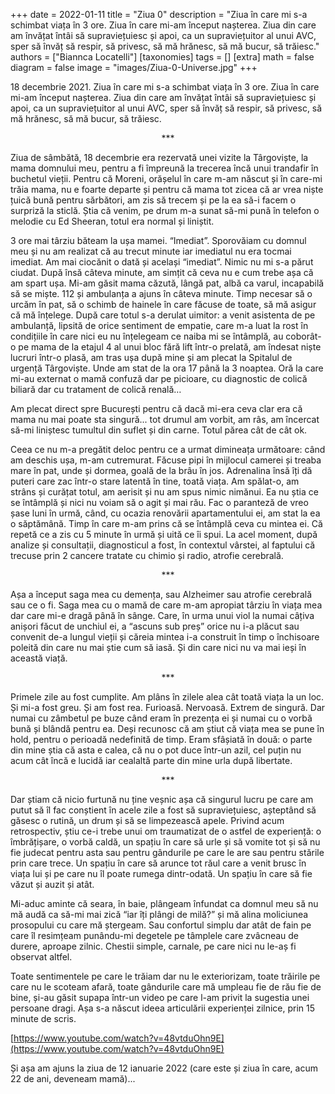 +++
date = 2022-01-11
title = "Ziua 0"
description = "Ziua în care mi s-a schimbat viața în 3 ore. Ziua în care mi-am început nașterea. Ziua din care am învățat întâi să supraviețuiesc și apoi, ca un supraviețuitor al unui AVC, sper să învăț să respir, să privesc, să mă hrănesc, să mă bucur, să trăiesc."
authors = ["Biannca Locatelli"]
[taxonomies]
tags = []
[extra]
math = false
diagram = false
image = "images/Ziua-0-Universe.jpg"
+++

18 decembrie 2021. Ziua în care mi s-a schimbat viața în 3 ore. Ziua în care mi-am început nașterea. Ziua din care am învățat întâi să supraviețuiesc și apoi, ca un supraviețuitor al unui AVC, sper să învăț să respir, să privesc, să mă hrănesc, să mă bucur, să trăiesc.

<p style="text-align: center;">***</p>

Ziua de sâmbătă, 18 decembrie era rezervată unei vizite la Târgoviște, la mama domnului meu, pentru a fi împreună la trecerea încă unui trandafir în buchetul vieții. Pentru că Moreni, orășelul în care m-am născut și în care-mi trăia mama, nu e foarte departe și pentru că mama tot zicea că ar vrea niște țuică bună pentru sărbători, am zis să trecem și pe la ea să-i facem o surpriză la sticlă. Știa că venim, pe drum m-a sunat să-mi pună în telefon o melodie cu Ed Sheeran, totul era normal și liniștit.

3 ore mai târziu băteam la ușa mamei. “Imediat”. Sporovăiam cu domnul meu și nu am realizat că au trecut minute iar imediatul nu era tocmai imediat. Am mai ciocănit o dată și același “imediat”. Nimic nu mi s-a părut ciudat. După însă câteva minute, am simțit că ceva nu e cum trebe așa că am spart ușa. Mi-am găsit mama căzută, lângă pat, albă ca varul, incapabilă să se miște. 112 și ambulanța a ajuns în câteva minute. Timp necesar să o urcăm în pat, să o schimb de hainele în care făcuse de toate, să mă asigur că mă înțelege. După care totul s-a derulat uimitor: a venit asistenta de pe ambulanță, lipsită de orice sentiment de empatie, care m-a luat la rost în condițiile în care nici eu nu înțelegeam ce naiba mi se întâmplă, au coborât-o pe mama de la etajul 4 al unui bloc fără lift într-o prelată, am îndesat niște lucruri într-o plasă, am tras ușa după mine și am plecat la Spitalul de urgență Târgoviște. Unde am stat de la ora 17 până la 3 noaptea. Oră la care mi-au externat o mamă confuză dar pe picioare, cu diagnostic de colică biliară dar cu tratament de colică renală…

Am plecat direct spre București pentru că dacă mi-era ceva clar era că mama nu mai poate sta singură... tot drumul am vorbit, am râs, am încercat să-mi liniștesc tumultul din suflet și din carne. Totul părea cât de cât ok.

Ceea ce nu m-a pregătit deloc pentru ce a urmat dimineața următoare: când am deschis ușa, m-am cutremurat. Făcuse pipi în mijlocul camerei și treaba mare în pat, unde și dormea, goală de la brâu în jos. Adrenalina însă îți dă puteri care zac într-o stare latentă în tine, toată viața. Am spălat-o, am strâns și curățat totul, am aerisit și nu am spus nimic nimănui. Ea nu știa ce se întâmplă și nici nu voiam să o agit și mai rău. Fac o paranteză de vreo șase luni în urmă, când, cu ocazia renovării apartamentului ei, am stat la ea o săptămână. Timp în care m-am prins că se întâmplă ceva cu mintea ei. Că repetă ce a zis cu 5 minute în urmă și uită ce îi spui. La acel moment, după analize și consultații, diagnosticul a fost, în contextul vârstei, al faptului că trecuse prin 2 cancere tratate cu chimio și radio, atrofie cerebrală.

<p style="text-align: center;">***</p>

Așa a început saga mea cu demența, sau Alzheimer sau atrofie cerebrală sau ce o fi. Saga mea cu o mamă de care m-am apropiat târziu în viața mea dar care mi-e dragă până în sânge. Care, în urma unui viol la numai câțiva anișori făcut de unchiul ei, a “ascuns sub preș” orice nu i-a plăcut sau convenit de-a lungul vieții și căreia mintea i-a construit în timp o închisoare poleită din care nu mai știe cum să iasă. Și din care nici nu va mai ieși în această viață.

<p style="text-align: center;">***</p>

Primele zile au fost cumplite. Am plâns în zilele alea cât toată viața la un loc. Și mi-a fost greu. Și am fost rea. Furioasă. Nervoasă. Extrem de singură. Dar numai cu zâmbetul pe buze când eram în prezența ei și numai cu o vorbă bună și blândă pentru ea. Deși recunosc că am știut că viața mea se pune în hold, pentru o perioadă nedefinită de timp. Eram sfâșiată în două: o parte din mine știa că asta e calea, că nu o pot duce într-un azil, cel puțin nu acum cât încă e lucidă iar cealaltă parte din mine urla după libertate.

<p style="text-align: center;">***</p>

Dar știam că nicio furtună nu ține veșnic așa că singurul lucru pe care am putut să îl fac conștient în acele zile a fost să supraviețuiesc, așteptând să găsesc o rutină, un drum și să se limpezească apele. Privind acum retrospectiv, știu ce-i trebe unui om traumatizat de o astfel de experiență: o îmbrățișare, o vorbă caldă, un spațiu în care să urle și să vomite tot și să nu fie judecat pentru asta sau pentru gândurile pe care le are sau pentru stările prin care trece. Un spațiu în care să arunce tot răul care a venit brusc în viața lui și pe care nu îl poate rumega dintr-odată. Un spațiu în care să fie văzut și auzit și atât.

Mi-aduc aminte că seara, în baie, plângeam înfundat ca domnul meu să nu mă audă ca să-mi mai zică “iar îți plângi de milă?” și mă alina moliciunea prosopului cu care mă ștergeam. Sau confortul simplu dar atât de fain pe care îl resimțeam punându-mi degetele pe tâmplele care zvâcneau de durere, aproape zilnic. Chestii simple, carnale, pe care nici nu le-aș fi observat altfel.

Toate sentimentele pe care le trăiam dar nu le exteriorizam, toate trăirile pe care nu le scoteam afară, toate gândurile care mă umpleau fie de rău fie de bine, și-au găsit supapa într-un video pe care l-am privit la sugestia unei persoane dragi. Așa s-a născut ideea articulării experienței zilnice, prin 15 minute de scris.

[https://www.youtube.com/watch?v=48vtduOhn9E](https://www.youtube.com/watch?v=48vtduOhn9E)

Și așa am ajuns la ziua de 12 ianuarie 2022 (care este și ziua în care, acum 22 de ani, deveneam mamă)...
